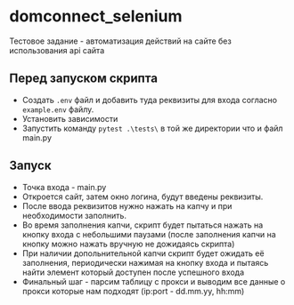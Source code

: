# domconnect_selenium
Тестовое задание - автоматизация действий на сайте без использования api сайта

## Перед запуском скрипта
 - Создать `.env` файл и добавить туда реквизиты для входа согласно `example.env` файлу.
 - Установить зависимости
 - Запустить команду `pytest .\tests\` в той же директории что и файл main.py

## Запуск
 - Точка входа - main.py
 - Откроется сайт, затем окно логина, будут введены реквизиты.
 - После ввода реквизитов нужно нажать на капчу и при необходимости заполнить.
 - Во время заполнения капчи, скрипт будет пытаться нажать на кнопку входа с небольшими паузами (после заполнения капчи на кнопку можно нажать вручную не дожидаясь скрипта)
 - При наличии допольнительной капчи скрипт будет ожидать её заполнения, периодически нажимая на кнопку входа и пытаясь найти элемент который доступен после успешного входа
 - Финальный шаг - парсим таблицу с прокси и выводим все данные о прокси которые нам подходят (ip:port - dd.mm.yy, hh:mm)

